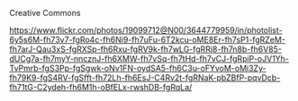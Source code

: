 Creative Commons


https://www.flickr.com/photos/19099712@N00/3644779959/in/photolist-6y5s6M-fh73v7-fgRo4c-fh6Ni9-fh7uFu-6T2kcu-oME8Er-fh7sP1-fgRZeM-fh7arJ-Qau3xS-fgRXSp-fh6Rxu-fgRV9k-fh7wLG-fgRRj8-fh7n8b-fh6V85-dUCg7a-fh7myY-nncznJ-fh6XMW-fh7vSq-fh7tHd-fh7vCJ-fgRpiP-oJV1Yh-TvPmrb-fgS3Pp-fgSgwk-oNv1FN-oydSA5-fh6C3u-oFYvoM-oMi3Zy-fh79K9-fgS4RV-fgSfft-fh72Lh-fh6EsJ-C4Rv2t-fgRNaK-pbZBfP-pqvDcb-fh71tG-C2ydeh-fh6M1h-oBfELx-rwshDB-fgRqLa/
